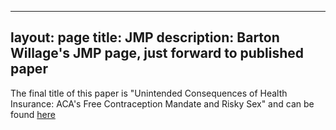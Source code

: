
---
layout: page
title: JMP
description: Barton Willage's JMP page, just forward to published paper 
---


The final title of this paper is "Unintended Consequences of Health Insurance: ACA's Free Contraception Mandate and Risky Sex" and can be found [here](https://onlinelibrary.wiley.com/doi/full/10.1002/hec.3967?af=R)
<br><br>





<!--[click here for the most recent version of the paper]({{ BASE_PATH}}/pages/working_papers/sample-working-paper.pdf)


<!-- Note: this is how to write a comment in HTML. Everything in here won't show up on your webpage.-->

<!--
To increase the size of the title, use fewer # in front of the paper title.
